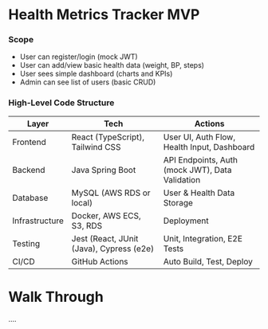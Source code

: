 # Health Metrics Tracker MVP

### Scope
- User can register/login (mock JWT)
- User can add/view basic health data (weight, BP, steps)
- User sees simple dashboard (charts and KPIs)
- Admin can see list of users (basic CRUD)

### High-Level Code Structure
| Layer | Tech | Actions |
| -------- | ------- | -------- |
| Frontend | React (TypeScript), Tailwind CSS | User UI, Auth Flow, Health Input, Dashboard |
| Backend | Java Spring Boot | API Endpoints, Auth (mock JWT), Data Validation |
| Database | MySQL (AWS RDS or local) | User & Health Data Storage |
| Infrastructure | Docker, AWS ECS, S3, RDS | Deployment |
| Testing | Jest (React, JUnit (Java), Cypress (e2e) | Unit, Integration, E2E Tests |
| CI/CD | GitHub Actions | Auto Build, Test, Deploy |

# Walk Through
....
